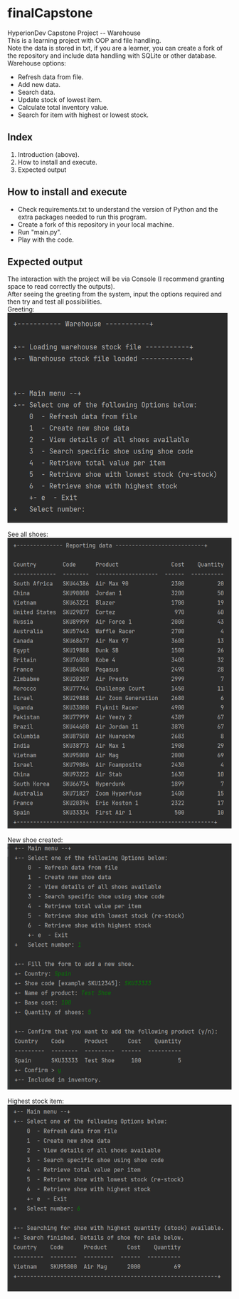 # finalCapstone
HyperionDev Capstone Project -- Warehouse  
This is a learning project with OOP and file handling.  
Note the data is stored in txt, if you are a learner, you can create a fork of the repository and include data handling with SQLite or other database.  
Warehouse options:
* Refresh data from file.
* Add new data.
* Search data.
* Update stock of lowest item.
* Calculate total inventory value.
* Search for item with highest or lowest stock.

## Index
1. Introduction (above).
2. How to install and execute.
3. Expected output
  
## How to install and execute
- Check requirements.txt to understand the version of Python and the extra packages needed to run this program.  
- Create a fork of this repository in your local machine.
- Run "main.py".
- Play with the code.
 
## Expected output
The interaction with the project will be via Console (I recommend granting space to read correctly the outputs).  
After seeing the greeting from the system, input the options required and then try and test all possibilities.  
Greeting:  
![Initial](/images/01_greetings.PNG)
  
See all shoes:  
![All shoes](/images/02_all_shoes.PNG)
  
New shoe created:  
![New shoe](/images/03_new_shoe.PNG)
  
Highest stock item:  
![High stock](/images/04_highest_stock.PNG)

